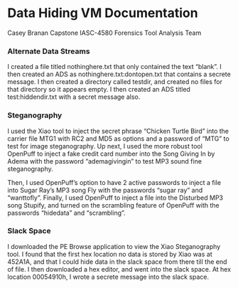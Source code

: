 # Data Hiding VM Documentation

Casey Branan
Capstone IASC-4580
Forensics Tool Analysis Team

### Alternate Data Streams

I created a file titled nothinghere.txt that only contained the text “blank”. I then created an ADS as nothinghere.txt:dontopen.txt that contains a secrete message. I then created a directory called testdir, and created no files for that directory so it appears empty. I then created an ADS titled test:hiddendir.txt with a secret message also.

### Steganography

I used the Xiao tool to inject the secret phrase “Chicken Turtle Bird” into the carrier file MTG1 with RC2 and MD5 as options and a password of “MTG” to test for image steganography.
Up next, I used the more robust tool OpenPuff to inject a fake credit card number into the Song Giving In by Adema with the password “ademagivingin” to test MP3 sound fine steganography. 

Then, I used OpenPuff’s option to have 2 active passwords to inject a file into Sugar Ray’s MP3 song Fly with the passwords “sugar ray” and “wanttofly”.
Finally, I used OpenPuff to inject a file into the Disturbed MP3 song Stupify, and turned on the scrambling feature of OpenPuff with the passwords “hidedata” and “scrambling”.

### Slack Space

I downloaded the PE Browse application to view the Xiao Steganography tool. I found that the first hex location no data is stored by Xiao was at 452A1A, and that I could hide data in the slack space from there till the end of file. I then downloaded a hex editor, and went into the slack space. At hex location 00054910h, I wrote a secrete message into the slack space.

